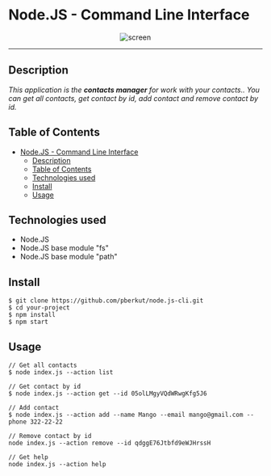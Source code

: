 # Node.JS - Command Line Interface

<div align="center">
<image src="/assets/screenshot.png" alt="screen" align='center'>
</div>

---

## Description

_This application is the **contacts manager** for work with your contacts.. You can get all contacts, get contact by id, add contact and remove contact by id._

## Table of Contents

- [Node.JS - Command Line Interface](#nodejs---command-line-interface)
  - [Description](#description)
  - [Table of Contents](#table-of-contents)
  - [Technologies used](#technologies-used)
  - [Install](#install)
  - [Usage](#usage)

## Technologies used 

- Node.JS
- Node.JS base module "fs"
- Node.JS base module "path"

## Install

```
$ git clone https://github.com/pberkut/node.js-cli.git
$ cd your-project
$ npm install
$ npm start
```


## Usage

```
// Get all contacts
$ node index.js --action list

// Get contact by id
$ node index.js --action get --id 05olLMgyVQdWRwgKfg5J6

// Add contact
$ node index.js --action add --name Mango --email mango@gmail.com --phone 322-22-22

// Remove contact by id
node index.js --action remove --id qdggE76Jtbfd9eWJHrssH

// Get help
node index.js --action help
```